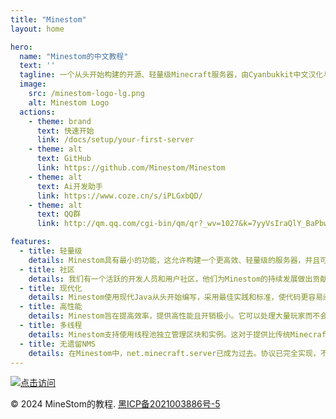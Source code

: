```yaml
---
title: "Minestom"
layout: home

hero:
  name: "Minestom的中文教程"
  text: ''
  tagline: 一个从头开始构建的开源、轻量级Minecraft服务器，由Cyanbukkit中文汉化与简化
  image:
    src: /minestom-logo-lg.png
    alt: Minestom Logo
  actions:
    - theme: brand
      text: 快速开始
      link: /docs/setup/your-first-server
    - theme: alt
      text: GitHub
      link: https://github.com/Minestom/Minestom 
    - theme: alt
      text: Ai开发助手
      link: https://www.coze.cn/s/iPLGxbQD/
    - theme: alt
      text: QQ群
      link: http://qm.qq.com/cgi-bin/qm/qr?_wv=1027&k=7yyVsIraQlY_BaPbw_IwAesluUM6yFg5&authKey=gCGOk5XQvyVD9IzadwWpuVYOIcD7zWeuByIPX2ck1Ntj5ki00jZ3%2FIBO%2Baz3M%2FgD&noverify=0&group_code=927904646

features:
  - title: 轻量级
    details: Minestom具有最小的功能，这允许构建一个更高效、轻量级的服务器，并且可以轻松扩展。
  - title: 社区
    details: 我们有一个活跃的开发人员和用户社区，他们为Minestom的持续发展做出贡献，并乐于提供帮助。
  - title: 现代化
    details: Minestom使用现代Java从头开始编写，采用最佳实践和标准，使代码更容易阅读和维护。
  - title: 高性能
    details: Minestom旨在提高效率，提供高性能且开销极小。它可以处理大量玩家而不会遇到任何性能问题。
  - title: 多线程
    details: Minestom支持使用线程池独立管理区块和实例。这对于提供比传统Minecraft服务器更大的性能优势至关重要。
  - title: 无遗留NMS
    details: 在Minestom中，net.minecraft.server已成为过去。协议已完全实现，不混淆任何代码，创造更快更愉快的体验。
---
```



[![点击访问](https://www.go176.net/content/uploadfile/202309/b5111695853313.png)](https://awacode.top/lyxy)


&copy; 2024 MineStom的教程. [黑ICP备2021003886号-5](https://beian.miit.gov.cn/#/Integrated/index)    